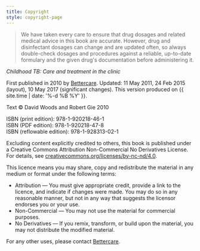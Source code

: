 ```yaml
---
title: Copyright
style: copyright-page
---
```


> We have taken every care to ensure that drug dosages and related medical advice in this book are accurate. However, drug and disinfectant dosages can change and are updated often, so always double-check dosages and procedures against a reliable, up-to-date formulary and the given drug's documentation before administering it.

*Childhood TB: Care and treatment in the clinic*

First published in 2010 by [Bettercare](http://bettercare.co.za). Updated: 11 May 2011, 24 Feb 2015 (layout), 10 May 2017 (significant changes). This version produced on {{ site.time | date: '%-d %B %Y' }}.

Text © David Woods and Robert Gie 2010

ISBN (print edition): 978-1-920218-46-1  
ISBN (PDF edition): 978-1-920218-47-8  
ISBN (reflowable edition): 978-1-928313-02-1

Excluding content explicitly credited to others, this book is published under a Creative Commons Attribution Non-Commercial No Derivatives License. For details, see [creativecommons.org/licenses/by-nc-nd/4.0](http://creativecommons.org/licenses/by-nc-nd/4.0/).

This licence means you may share, copy and redistribute the material in any medium or format under the following terms:

* Attribution — You must give appropriate credit, provide a link to the licence, and indicate if changes were made. You may do so in any reasonable manner, but not in any way that suggests the licensor endorses you or your use.
* Non-Commercial — You may not use the material for commercial purposes.
* No Derivatives — If you remix, transform, or build upon the material, you may not distribute the modified material.

For any other uses, please contact [Bettercare](http://bettercare.co.za).